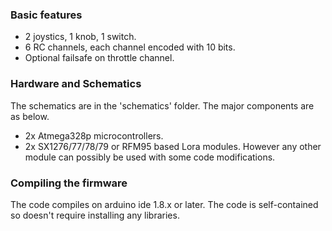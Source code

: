 ### Basic features
- 2 joystics, 1 knob, 1 switch.
- 6 RC channels, each channel encoded with 10 bits.
- Optional failsafe on throttle channel.

### Hardware and Schematics
The schematics are in the 'schematics' folder. 
The major components are as below.
- 2x Atmega328p microcontrollers.
- 2x SX1276/77/78/79 or RFM95 based Lora modules. 
  However any other module can possibly be used with some code modifications.

### Compiling the firmware
The code compiles on arduino ide 1.8.x or later. The code is self-contained so doesn't require installing any libraries. 
